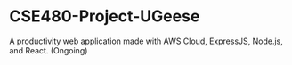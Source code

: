# CSE480-Project-UGeese

A productivity web application made with AWS Cloud, ExpressJS, Node.js, and React. (Ongoing)

